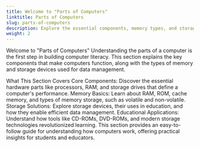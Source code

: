 ```yaml
---
title: Welcome to "Parts of Computers"
linktitle: Parts of Computers
slug: parts-of-computers
description: Explore the essential components, memory types, and storage devices that make up a computer and their roles in education.
weight: 2
---
```


Welcome to "Parts of Computers"
Understanding the parts of a computer is the first step in building computer literacy. This section explains the key components that make computers function, along with the types of memory and storage devices used for data management.

What This Section Covers
Core Components: Discover the essential hardware parts like processors, RAM, and storage drives that define a computer's performance.
Memory Basics: Learn about RAM, ROM, cache memory, and types of memory storage, such as volatile and non-volatile.
Storage Solutions: Explore storage devices, their uses in education, and how they enable efficient data management.
Educational Applications: Understand how tools like CD-ROMs, DVD-ROMs, and modern storage technologies revolutionized learning.
This section provides an easy-to-follow guide for understanding how computers work, offering practical insights for students and educators.
